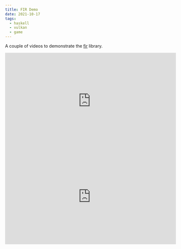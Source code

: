 ```yaml
---
title: FIR Demo
date: 2021-10-17
tags:
  - haskell
  - vulkan
  - game
---
```


A couple of videos to demonstrate the [fir](https://gitlab.com/sheaf/fir) library.

<iframe width="560" height="315" src="https://www.youtube.com/embed/RN0QhTrgccw" title="YouTube video player" frameborder="0" allow="accelerometer; autoplay; clipboard-write; encrypted-media; gyroscope; picture-in-picture" allowfullscreen></iframe>

<br />

<iframe width="560" height="315" src="https://www.youtube.com/embed/Mvbu_PXJOIc" title="YouTube video player" frameborder="0" allow="accelerometer; autoplay; clipboard-write; encrypted-media; gyroscope; picture-in-picture" allowfullscreen></iframe>
